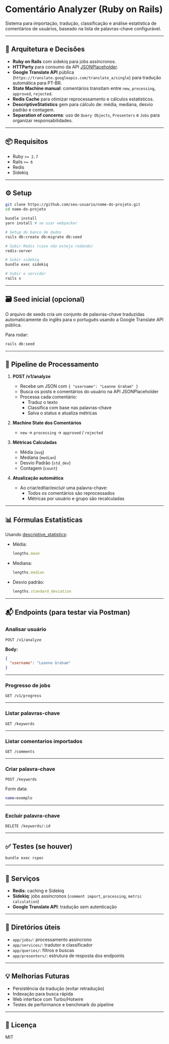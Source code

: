 # Comentário Analyzer (Ruby on Rails)

Sistema para importação, tradução, classificação e análise estatística de comentários de usuários, baseado na lista de palavras-chave configurável.

---

## 🧠 Arquitetura e Decisões

- **Ruby on Rails** com sidekiq para jobs assíncronos.
- **HTTParty** para consumo da API [JSONPlaceholder](https://jsonplaceholder.typicode.com).
- **Google Translate API** pública (`https://translate.googleapis.com/translate_a/single`) para tradução automática para PT-BR.
- **State Machine manual**: comentários transitam entre `new`, `processing`, `approved`, `rejected`.
- **Redis Cache** para otimizar reprocessamento e cálculos estatísticos.
- **DescriptiveStatistics** gem para cálculo de: média, mediana, desvio padrão e contagem.
- **Separation of concerns**: uso de `Query Objects`, `Presenters` e `Jobs` para organizar responsabilidades.

---

## 📦 Requisitos

- Ruby `>= 2.7`
- Rails `>= 6`
- Redis
- Sidekiq

---

## ⚙️ Setup

```bash
git clone https://github.com/seu-usuario/nome-do-projeto.git
cd nome-do-projeto

bundle install
yarn install # se usar webpacker

# Setup do banco de dados
rails db:create db:migrate db:seed

# Subir Redis (caso não esteja rodando)
redis-server

# Subir sidekiq
bundle exec sidekiq

# Subir o servidor
rails s
```

---

## 🗃️ Seed inicial (opcional)

O arquivo de seeds cria um conjunto de palavras-chave traduzidas automaticamente do inglês para o português usando a Google Translate API pública.

Para rodar:

```bash
rails db:seed
```

---

## 🔄 Pipeline de Processamento

1. **POST /v1/analyze**
   - Recebe um JSON com `{ "username": "Leanne Graham" }`
   - Busca os posts e comentários do usuário na API JSONPlaceholder
   - Processa cada comentário:
     - Traduz o texto
     - Classifica com base nas palavras-chave
     - Salva o status e atualiza métricas

2. **Machine State dos Comentários**
   - `new` → `processing` → `approved` / `rejected`

3. **Métricas Calculadas**
   - Média (`avg`)
   - Mediana (`median`)
   - Desvio Padrão (`std_dev`)
   - Contagem (`count`)

4. **Atualização automática**
   - Ao criar/editar/excluir uma palavra-chave:
     - Todos os comentários são reprocessados
     - Métricas por usuário e grupo são recalculadas

---

## 📊 Fórmulas Estatísticas

Usando [descriptive_statistics](https://github.com/eliotsykes/descriptive-statistics):

- Média:
  ```ruby
  lengths.mean
  ```

- Mediana:
  ```ruby
  lengths.median
  ```

- Desvio padrão:
  ```ruby
  lengths.standard_deviation
  ```

---

## 📬 Endpoints (para testar via Postman)

### Analisar usuário
`POST /v1/analyze`

**Body:**
```json
{
  "username": "Leanne Graham"
}
```

---

### Progresso de jobs
`GET /v1/progress`

---

### Listar palavras-chave
`GET /keywords`

---

### Listar comentarios importados
`GET /comments`

---

### Criar palavra-chave
`POST /keywords`

Form data:
```bash
name=exemplo
```

---

### Excluir palavra-chave
`DELETE /keywords/:id`

---

## ✅ Testes (se houver)

```bash
bundle exec rspec
```

---

## 🚀 Serviços

- **Redis**: caching e Sidekiq
- **Sidekiq**: jobs assíncronos (`comment import`, `processing`, `metric calculation`)
- **Google Translate API**: tradução sem autenticação

---

## 📂 Diretórios úteis

- `app/jobs/`: processamento assíncrono
- `app/services/`: tradutor e classificador
- `app/queries/`: filtros e buscas
- `app/presenters/`: estrutura de resposta dos endpoints

---

## 💡 Melhorias Futuras

- Persistência da tradução (evitar retradução)
- Indexação para busca rápida
- Web interface com Turbo/Hotwire
- Testes de performance e benchmark do pipeline

---

## 📜 Licença

MIT